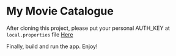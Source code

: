 # My Movie Catalogue

After cloning this project, please put your personal AUTH_KEY at `local.properties` file [Here](https://github.com/denisyordanp/MyMovieCatalogueKtx/blob/master/local.properties)

Finally, build and run the app. Enjoy!

